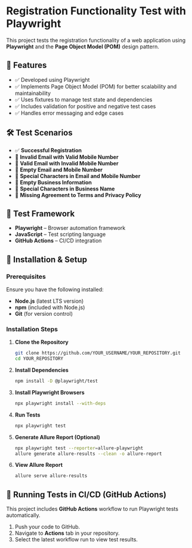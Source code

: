 # Registration Functionality Test with Playwright

This project tests the registration functionality of a web application using **Playwright** and the **Page Object Model (POM)** design pattern.

## 🌟 Features

- ✅ Developed using Playwright
- ✅ Implements Page Object Model (POM) for better scalability and maintainability
- ✅ Uses fixtures to manage test state and dependencies
- ✅ Includes validation for positive and negative test cases
- ✅ Handles error messaging and edge cases

## 🛠️ Test Scenarios

- ✅ **Successful Registration**
- 🚫 **Invalid Email with Valid Mobile Number**
- 🚫 **Valid Email with Invalid Mobile Number**
- 🚫 **Empty Email and Mobile Number**
- 🚫 **Special Characters in Email and Mobile Number**
- 🚫 **Empty Business Information**
- 🚫 **Special Characters in Business Name**
- 🚫 **Missing Agreement to Terms and Privacy Policy**

## 🧪 Test Framework

- **Playwright** – Browser automation framework
- **JavaScript** – Test scripting language
- **GitHub Actions** – CI/CD integration

## 🚀 Installation & Setup

### Prerequisites

Ensure you have the following installed:

- **Node.js** (latest LTS version)
- **npm** (included with Node.js)
- **Git** (for version control)

### Installation Steps

1. **Clone the Repository**

   ```sh
   git clone https://github.com/YOUR_USERNAME/YOUR_REPOSITORY.git
   cd YOUR_REPOSITORY
   ```

2. **Install Dependencies**

   ```sh
   npm install -D @playwright/test
   ```

3. **Install Playwright Browsers**

   ```sh
   npx playwright install --with-deps
   ```

4. **Run Tests**

   ```sh
   npx playwright test
   ```

5. **Generate Allure Report (Optional)**

   ```sh
   npx playwright test --reporter=allure-playwright
   allure generate allure-results --clean -o allure-report
   ```

6. **View Allure Report**

   ```sh
   allure serve allure-results
   ```

## 🤖 Running Tests in CI/CD (GitHub Actions)

This project includes **GitHub Actions** workflow to run Playwright tests automatically.

1. Push your code to GitHub.
2. Navigate to **Actions** tab in your repository.
3. Select the latest workflow run to view test results.
